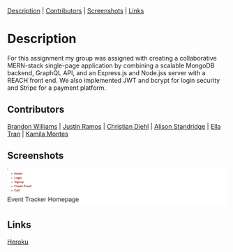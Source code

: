 [Description](#description) | [Contributors](#contributors) | [Screenshots](#screenshots) | [Links](#links)

# Description

For this assignment my group was assigned with creating a collaborative MERN-stack single-page application by combining a scalable MongoDB backend, GraphQL API, and an Express.js and Node.jss server with a REACH front end. We also implemented JWT and bcrypt for login security and Stripe for a payment platform.

## Contributors

[Brandon Williams](https://github.com/Bwilliams-88/nexevent-tracker) | [Justin Ramos](https://github.com/Bwilliams-88/nexevent-tracker) | [Christian Diehl](https://github.com/Bwilliams-88/nexevent-tracker) | [Alison Standridge](https://github.com/Bwilliams-88/nexevent-tracker) | [Ella Tran](https://github.com/Bwilliams-88/nexevent-tracker) | [Kamila Montes](https://github.com/Bwilliams-88/nexevent-tracker)

## Screenshots

![Alt text](image.png)

## Links

[Heroku]()
